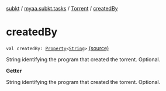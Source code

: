 [subkt](../../index.md) / [myaa.subkt.tasks](../index.md) / [Torrent](index.md) / [createdBy](./created-by.md)

# createdBy

`val createdBy: `[`Property`](https://docs.gradle.org/current/javadoc/org/gradle/api/provider/Property.html)`<`[`String`](https://kotlinlang.org/api/latest/jvm/stdlib/kotlin/-string/index.html)`>` [(source)](https://github.com/Myaamori/SubKt/blob/0.1.9/src/main/kotlin/myaa/subkt/tasks/tasks.kt#L672)

String identifying the program that created the torrent. Optional.

**Getter**

String identifying the program that created the torrent. Optional.

